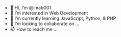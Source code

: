- 👋 Hi, I’m @imab001
- 👀 I’m interested in Web Development
- 🌱 I’m currently learning JavaScript, Python, & PHP
- 💞️ I’m looking to collaborate on ...
- 📫 How to reach me ...

<!---
imab001/imab001 is a ✨ special ✨ repository because its `README.md` (this file) appears on your GitHub profile.
You can click the Preview link to take a look at your changes.
--->
